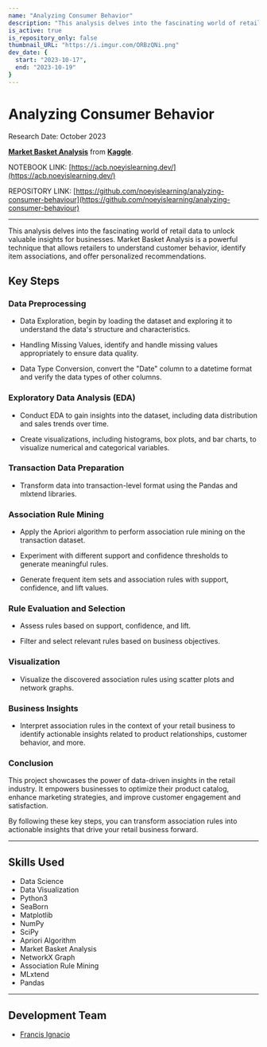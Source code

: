 ```yaml
---
name: "Analyzing Consumer Behavior"
description: "This analysis delves into the fascinating world of retail data to unlock valuable insights for businesses. Market Basket Analysis is a powerful technique that allows retailers to understand customer behavior, identify item associations, and offer personalized recommendations."
is_active: true
is_repository_only: false
thumbnail_URL: "https://i.imgur.com/ORBzQNi.png"
dev_date: {
  start: "2023-10-17",
  end: "2023-10-19"
}
---
```


# Analyzing Consumer Behavior

Research Date: October 2023

**[Market Basket Analysis](https://www.kaggle.com/datasets/aslanahmedov/market-basket-analysis/data)** from **[Kaggle](https://www.kaggle.com)**.

NOTEBOOK LINK: [https://acb.noeyislearning.dev/](https://acb.noeyislearning.dev/)

REPOSITORY LINK: [https://github.com/noeyislearning/analyzing-consumer-behaviour](https://github.com/noeyislearning/analyzing-consumer-behaviour)

---

This analysis delves into the fascinating world of retail data to unlock valuable insights for businesses. Market Basket Analysis is a powerful technique that allows retailers to understand customer behavior, identify item associations, and offer personalized recommendations.

## Key Steps

### Data Preprocessing

- Data Exploration, begin by loading the dataset and exploring it to understand the data's structure and characteristics.
 
- Handling Missing Values, identify and handle missing values appropriately to ensure data quality.

- Data Type Conversion, convert the "Date" column to a datetime format and verify the data types of other columns.

### Exploratory Data Analysis (EDA)

- Conduct EDA to gain insights into the dataset, including data distribution and sales trends over time.

- Create visualizations, including histograms, box plots, and bar charts, to visualize numerical and categorical variables.

### Transaction Data Preparation

- Transform data into transaction-level format using the Pandas and mlxtend libraries.

### Association Rule Mining

- Apply the Apriori algorithm to perform association rule mining on the transaction dataset.

- Experiment with different support and confidence thresholds to generate meaningful rules.

- Generate frequent item sets and association rules with support, confidence, and lift values.

### Rule Evaluation and Selection

- Assess rules based on support, confidence, and lift.

- Filter and select relevant rules based on business objectives.

### Visualization

- Visualize the discovered association rules using scatter plots and network graphs.

### Business Insights

- Interpret association rules in the context of your retail business to identify actionable insights related to product relationships, customer behavior, and more.

### Conclusion

This project showcases the power of data-driven insights in the retail industry. It empowers businesses to optimize their product catalog, enhance marketing strategies, and improve customer engagement and satisfaction.

By following these key steps, you can transform association rules into actionable insights that drive your retail business forward.

---

## Skills Used

- Data Science
- Data Visualization
- Python3
- SeaBorn
- Matplotlib
- NumPy
- SciPy
- Apriori Algorithm
- Market Basket Analysis
- NetworkX Graph
- Association Rule Mining
- MLxtend
- Pandas

---

## Development Team

- [Francis Ignacio](https://www.linkedin.com/in/noeyislearning/)
